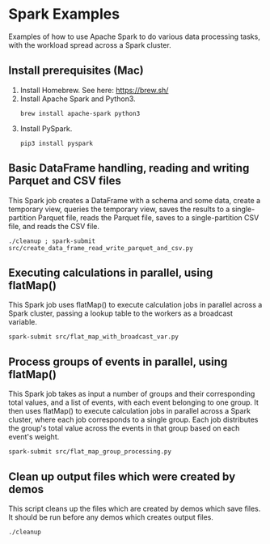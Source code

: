 # Spark Examples
Examples of how to use Apache Spark to do various data processing tasks, with the workload spread across a Spark cluster.

## Install prerequisites (Mac)

1. Install Homebrew.  See here: https://brew.sh/
2. Install Apache Spark and Python3.
   ```console
   brew install apache-spark python3
   ```
3. Install PySpark.
   ```console
   pip3 install pyspark
   ```

## Basic DataFrame handling, reading and writing Parquet and CSV files
This Spark job creates a DataFrame with a schema and some data, create a temporary view, queries the temporary view, saves the results to a single-partition Parquet file, reads the Parquet file, saves to a single-partition CSV file, and reads the CSV file.
```console
./cleanup ; spark-submit src/create_data_frame_read_write_parquet_and_csv.py
```

## Executing calculations in parallel, using flatMap()
This Spark job uses flatMap() to execute calculation jobs in parallel across a Spark cluster, passing a lookup table to the workers as a broadcast variable.
```console
spark-submit src/flat_map_with_broadcast_var.py
```

## Process groups of events in parallel, using flatMap()
This Spark job takes as input a number of groups and their corresponding total values, and a list of events, with each event belonging to one group.  It then uses flatMap() to execute calculation jobs in parallel across a Spark cluster, where each job corresponds to a single group.  Each job distributes the group's total value across the events in that group based on each event's weight.
```console
spark-submit src/flat_map_group_processing.py
```

## Clean up output files which were created by demos
This script cleans up the files which are created by demos which save files.  It should be run before any demos which creates output files.
```console
./cleanup
```

